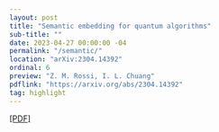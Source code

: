 ```yaml
---
layout: post
title: "Semantic embedding for quantum algorithms"
sub-title: ""
date: 2023-04-27 00:00:00 -04
permalink: "/semantic/"
location: "arXiv:2304.14392"
ordinal: 6
preview: "Z. M. Rossi, I. L. Chuang"
pdflink: "https://arxiv.org/abs/2304.14392"
tag: highlight
---
```

[\[PDF\]](https://arxiv.org/abs/2304.14392)
